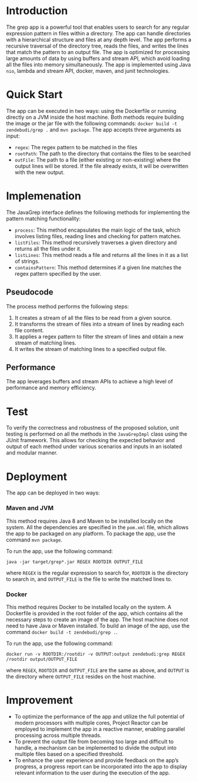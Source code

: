 # Introduction
The grep app is a powerful tool that enables users to search for any regular expression pattern in files within a directory. The app can handle directories with a hierarchical structure and files at any depth level. The app performs a recursive traversal of the directory tree, reads the files, and writes the lines that match the pattern to an output file. The app is optimized for processing large amounts of data by using buffers and stream API, which avoid loading all the files into memory simultaneously. The app is implemented using Java `nio`, lambda and stream API, docker, maven, and junit technologies.

# Quick Start
The app can be executed in two ways: using the Dockerfile or running directly on a JVM inside the host machine. Both methods require building the image or the jar file with the following commands: `docker build -t zendebudi/grep .` and `mvn package`. The app accepts three arguments as input:

- `regex`: The regex pattern to be matched in the files
- `rootPath`: The path to the directory that contains the files to be searched
- `outFile`: The path to a file (either existing or non-existing) where the output lines will be stored. If the file already exists, it will be overwritten with the new output.

# Implemenation
The JavaGrep interface defines the following methods for implementing the pattern matching functionality:

- `process`: This method encapsulates the main logic of the task, which involves listing files, reading lines and checking for pattern matches.
- `listFiles`: This method recursively traverses a given directory and returns all the files under it.
- `listLines`: This method reads a file and returns all the lines in it as a list of strings.
- `containsPattern`: This method determines if a given line matches the regex pattern specified by the user.

## Pseudocode
The process method performs the following steps:

1. It creates a stream of all the files to be read from a given source.
2. It transforms the stream of files into a stream of lines by reading each file content.
3. It applies a regex pattern to filter the stream of lines and obtain a new stream of matching lines.
4. It writes the stream of matching lines to a specified output file.

## Performance
The app leverages buffers and stream APIs to achieve a high level of performance and memory efficiency.

# Test
To verify the correctness and robustness of the proposed solution, unit testing is performed on all the methods in the `JavaGrepImpl` class using the JUnit framework. This allows for checking the expected behavior and output of each method under various scenarios and inputs in an isolated and modular manner.

# Deployment
The app can be deployed in two ways:

### Maven and JVM
This method requires Java 8 and Maven to be installed locally on the system. All the dependencies are specified in the `pom.xml` file, which allows the app to be packaged on any platform. To package the app, use the command `mvn package`.

To run the app, use the following command:
```
java -jar target/grep*.jar REGEX ROOTDIR OUTPUT_FILE
```
where `REGEX` is the regular expression to search for, `ROOTDIR` is the directory to search in, and `OUTPUT_FILE` is the file to write the matched lines to.

### Docker
This method requires Docker to be installed locally on the system. A Dockerfile is provided in the root folder of the app, which contains all the necessary steps to create an image of the app. The host machine does not need to have Java or Maven installed. To build an image of the app, use the command `docker build -t zendebudi/grep .`.

To run the app, use the following command:
```
docker run -v ROOTDIR:/rootdir -v OUTPUT:output zendebudi:grep REGEX /rootdir output/OUTPUT_FILE
```
where `REGEX`, `ROOTDIR` and `OUTPUT_FILE` are the same as above, and `OUTPUT` is the directory where `OUTPUT_FILE` resides on the host machine.
# Improvement
- To optimize the performance of the app and utilize the full potential of modern processors with multiple cores, Project Reactor can be employed to implement the app in a reactive manner, enabling parallel processing across multiple threads.
- To prevent the output file from becoming too large and difficult to handle, a mechanism can be implemented to divide the output into multiple files based on a specified threshold.
- To enhance the user experience and provide feedback on the app’s progress, a progress report can be incorporated into the app to display relevant information to the user during the execution of the app.